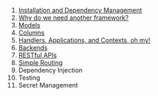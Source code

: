 1. [Installation and Dependency Management](./1_installation_dependencies.md)
2. [Why do we need another framework?](./2_but_why.md)
3. [Models](./3_models.md)
4. [Columns](./4_columns.md)
5. [Handlers, Applications, and Contexts, oh my!](./5_handlers.md)
6. [Backends](./6_backends.md)
7. [RESTful APIs](./7_restful_apis.md)
8. [Simple Routing](./8_simple_routing.md)
9. Dependency Injection
10. Testing
11. Secret Management
